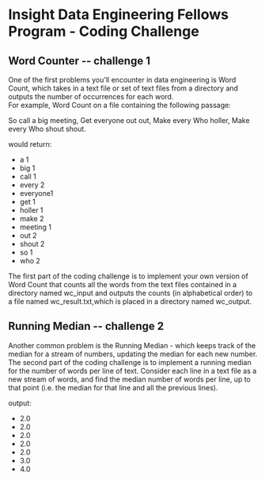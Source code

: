 # Insight Data Engineering Fellows Program - Coding Challenge
## Word Counter -- challenge 1
One of the first problems you'll encounter in data engineering is Word Count, which takes in 
a text file or set of text files from a directory and outputs the number of occurrences for each word.  
For example, Word Count on a file containing the following passage:


So call a big meeting,
Get everyone out out,
Make every Who holler,
Make every Who shout shout.

would return:

  * a			1
  * big		1
  * call		1
  * every	2
  * everyone1
  * get		1
  * holler  1
  * make	 	2
  * meeting	1
  * out		2
  * shout   2
  * so		1
  * who		2

The first part of the coding challenge is to implement your own version of Word Count that counts all
the words from the text files contained in a directory named wc_input and outputs the counts 
(in alphabetical order) to a file named wc_result.txt,which is placed in a directory named wc_output.

## Running Median -- challenge 2
Another common problem is the Running Median - which keeps track of the median for a stream of numbers, 
updating the median for each new number. The second part of the coding challenge is to implement a 
running median for the number of words per line of text. Consider each line in a text file as a new stream of words, and find the median number of words per line, up to that point (i.e. the median for that line and all the previous lines).

output:

* 2.0
* 2.0
* 2.0
* 2.0
* 2.0
* 3.0
* 4.0
